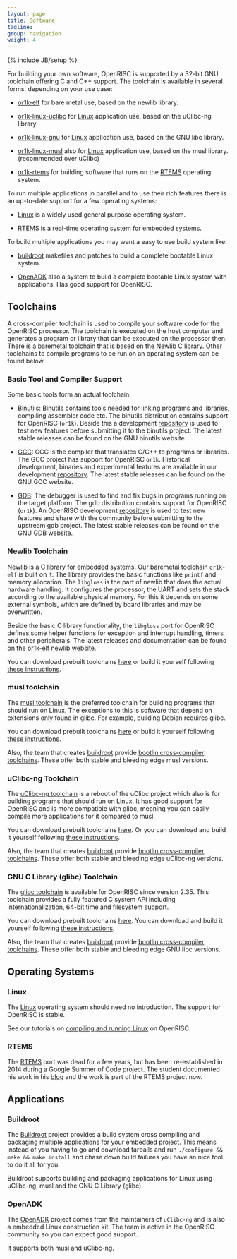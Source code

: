 ```yaml
---
layout: page
title: Software
tagline:
group: navigation
weight: 4
---
```

{% include JB/setup %}

For building your own software, OpenRISC is supported by a 32-bit GNU
toolchain offering C and C++ support. The toolchain is available in
several forms, depending on your use case:

* [or1k-elf](#newlib-toolchain) for bare metal use, based on the
  newlib library.

* [or1k-linux-uclibc](#uclibc-ng-toolchain) for [Linux](#linux) application use, based on the
  uClibc-ng library.

* [or1k-linux-gnu](#glibc-toolchain) for [Linux](#linux) application use, based on the
  GNU libc library.

* [or1k-linux-musl](#musl-toolchain) also for [Linux](#linux) application
  use, based on the musl library. (recommended over uClibc)

* [or1k-rtems](#rtems-toolchain) for building software that runs on
  the [RTEMS](#rtems) operating system.

To run multiple applications in parallel and to use their rich
features there is an up-to-date support for a few operating systems:

* [Linux](#linux) is a widely used general purpose operating system.

* [RTEMS](#rtems) is a real-time operating system for embedded
  systems.

To build multiple applications you may want a easy to use build system
like:

* [buildroot](#buildroot) makefiles and patches to build a complete bootable
  Linux system.

* [OpenADK](#openadk) also a system to build a complete bootable Linux system
  with applications.  Has good support for OpenRISC.

## Toolchains

A cross-compiler toolchain is used to compile your software code for
the OpenRISC processor. The toolchain is executed on the host
computer and generates a program or library that can be executed on
the processor then. There is a baremetal toolchain that is based on
the [Newlib](https://sourceware.org/newlib/) C library. Other
toolchains to compile programs to be run on an operating system can be
found below.

### Basic Tool and Compiler Support

Some basic tools form an actual toolchain:

* [Binutils](https://www.gnu.org/s/binutils/): Binutils contains tools
  needed for linking programs and libraries, compiling assembler code
  etc. The binutils distribution contains support for OpenRISC
  (`or1k`). Beside this a development
  [repository](https://github.com/openrisc/binutils-gdb) is used to
  test new features before submitting it to the binutils project.
  The latest stable releases can be found on the GNU binutils website.

* [GCC](https://gcc.gnu.org): GCC is the compiler that translates
  C/C++ to programs or libraries. The GCC project has support for
  OpenRISC `or1k`.  Historical development, binaries and experimental
  features are available in our development [repository](https://github.com/openrisc/or1k-gcc).
  The latest stable releases can be found on the GNU GCC website.

* [GDB](https://www.gnu.org/s/gdb/): The debugger is used to find and
  fix bugs in programs running on the target platform. The gdb distribution
  contains support for OpenRISC (`or1k`). An OpenRISC development
  [repository](https://github.com/openrisc/binutils-gdb) is used to test
  new features and share with the community before submitting to the upstream
  gdb project.
  The latest stable releases can be found on the GNU GDB website.

### Newlib Toolchain

[Newlib](https://sourceware.org/newlib/) is a C library for embedded
systems. Our baremetal toolchain `or1k-elf` is built on it.  The
library provides the basic functions like `printf` and memory
allocation. The `libgloss` is the part of newlib that does the actual
hardware handling: It configures the processor, the UART and sets the
stack according to the available physical memory. For this it depends
on some external symbols, which are defined by board libraries and may
be overwritten.

Beside the basic C library functionality, the `libgloss` port for
OpenRISC defines some helper functions for exception and interrupt
handling, timers and other peripherals. The latest releases and
documentation can be found on the
[or1k-elf newlib website](http://openrisc.github.io/newlib).

You can download prebuilt toolchains [here](https://github.com/stffrdhrn/or1k-toolchain-build/releases)
or build it yourself following
[these instructions](https://openrisc.io/newlib/building.html).

### musl toolchain

The [musl toolchain](https://www.musl-libc.org) is the preferred toolchain
for building programs that should run on Linux. The exceptions to this is
software that depend on extensions only found in glibc. For example,
building Debian requires glibc.

You can download prebuilt toolchains [here](https://github.com/stffrdhrn/or1k-toolchain-build/releases)
or build it yourself following
[these instructions](https://github.com/richfelker/musl-cross-make).

Also, the team that creates [buildroot](https://buildroot.org) provide
[bootlin cross-compiler toolchains](https://toolchains.bootlin.com).  These
offer both stable and bleeding edge musl versions.

### uClibc-ng Toolchain

The [uClibc-ng toolchain](https://uclibc-ng.org) is a reboot of the uClibc
project which also is for building programs that should run on Linux.  It has
good support for OpenRISC and is more compatible with glibc, meaning you can
easily compile more applications for it compared to musl.

You can download prebuilt toolchains [here](https://github.com/stffrdhrn/or1k-toolchain-build/releases).
Or you can download and build it yourself following
[these instructions](https://uclibc-ng.org/docs/).

Also, the team that creates [buildroot](https://buildroot.org) provide
[bootlin cross-compiler toolchains](https://toolchains.bootlin.com).  These
offer both stable and bleeding edge uClibc-ng versions.

### <a id="glibc-toolchain" /> GNU C Library (glibc) Toolchain

The [glibc toolchain](https://www.gnu.org/software/libc/) is available for OpenRISC
since version 2.35.  This toolchain provides a fully featured C system API including
internationalization, 64-bit time and filesystem support.

You can download prebuilt toolchains [here](https://github.com/stffrdhrn/or1k-toolchain-build/releases).
You can download and build it yourself following
[these instructions](https://github.com/jueve/build-glibc).


Also, the team that creates [buildroot](https://buildroot.org) provide
[bootlin cross-compiler toolchains](https://toolchains.bootlin.com).  These
offer both stable and bleeding edge GNU libc versions.

## Operating Systems

### Linux

The [Linux](http://kernel.org) operating system should need no introduction. The
support for OpenRISC is stable.

See our tutorials on [compiling and running Linux](https://github.com/openrisc/tutorials/blob/master/docs/Linux.md)
on OpenRISC.

### RTEMS

The [RTEMS](http://www.rtems.org) port was dead for a few years, but
has been re-established in 2014 during a Google Summer of Code
project. The student documented his work in his
[blog](http://heshamelmatary.blogspot.de/2014/08/gsoc-2014-porting-rtems-to-openrisc.html)
and the work is part of the RTEMS project now.


## Applications

### Buildroot

The [Buildroot](https://buildroot.org) project provides a build system cross compiling
and packaging multiple applications for your embedded project.  This means instead
of you having to go and download tarballs and run `./configure && make && make install`
and chase down build failures you have an nice tool to do it all for you.

Buildroot supports building and packaging applications for Linux using
uClibc-ng, musl and the GNU C Library (glibc).

### OpenADK

The [OpenADK](https://openadk.org) project comes from the maintainers of `uClibc-ng` and
is also a embedded Linux construction kit.  The team is active in the OpenRISC
community so you can expect good support.

It supports both musl and uClibc-ng.
